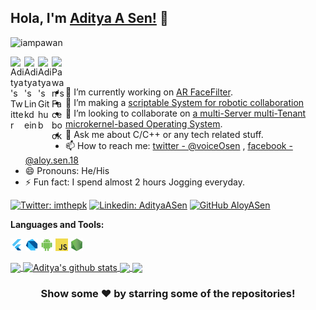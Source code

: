 ## Hola, I'm [Aditya A Sen!](www.linkedin.com/in/aloyadityasen) 👋

<p align="left"> <img src="https://komarev.com/ghpvc/?username=AloyASen&label=Views&color=blue&style=plastic" alt="iampawan" /> </p>

<a href="https://twitter.com/voiceOsen">
  <img align="left" alt="Aditya's Twitter" width="22px" src="https://cdn.jsdelivr.net/npm/simple-icons@v3/icons/twitter.svg" />
</a>
<a href="https://www.linkedin.com/in/aloyadityasen/">
  <img align="left" alt="Aditya's Linkdein" width="22px" src="https://cdn.jsdelivr.net/npm/simple-icons@v3/icons/linkedin.svg" />
</a>
<a href="https://github.com/AloyASen">
  <img align="left" alt="Aditya's Github" width="22px" src="https://cdn.jsdelivr.net/npm/simple-icons@v3/icons/github.svg" />
</a>

<a href="https://www.facebook.com/aloy.sen.18">
  <img align="left" alt="Pawan's Facebook" width="22px" src="https://cdn.jsdelivr.net/npm/simple-icons@v3/icons/facebook.svg" />
</a>


<br/>
<br/>



- 🔭 I’m currently working on [AR FaceFilter](https://github.com/Adysenlab/Instagram-modified).
- 🌱 I’m making a [scriptable System for robotic collaboration](https://products.radii.in/nrityaLang.html)
- 👯 I’m looking to collaborate on [a multi-Server multi-Tenant microkernel-based Operating System](https://products.radii.in/radiiOS.html).
- 💬 Ask me about C/C++ or any tech related stuff.
- 📫 How to reach me: [twitter - @voiceOsen](https://twitter.com/voiceOsen) , [facebook - @aloy.sen.18](https://www.facebook.com/aloy.sen.18)
- 😄 Pronouns: He/His
- ⚡ Fun fact: I spend almost 2 hours Jogging everyday.

[![Twitter: imthepk](https://img.shields.io/twitter/follow/voiceOsen)](https://twitter.com/voiceOsen)
[![Linkedin: AdityaASen](https://img.shields.io/badge/-aloyadityasen-blue?style=flat-square&logo=Linkedin&logoColor=white&link=https://www.linkedin.com/in/aloyadityasen/)](https://www.linkedin.com/in/imthepk/)
[![GitHub AloyASen](https://img.shields.io/github/followers/iampawan?label=follow&style=social)](https://github.com/AloyASen)


**Languages and Tools:**  

<code><img height="20" src="https://raw.githubusercontent.com/github/explore/80688e429a7d4ef2fca1e82350fe8e3517d3494d/topics/flutter/flutter.png"></code>
<code><img height="20" src="https://raw.githubusercontent.com/github/explore/80688e429a7d4ef2fca1e82350fe8e3517d3494d/topics/dart/dart.png"></code>
<code><img height="20" src="https://raw.githubusercontent.com/github/explore/80688e429a7d4ef2fca1e82350fe8e3517d3494d/topics/android/android.png"></code>
<code><img height="20" src="https://raw.githubusercontent.com/github/explore/80688e429a7d4ef2fca1e82350fe8e3517d3494d/topics/javascript/javascript.png"></code>
<code><img height="20" src="https://raw.githubusercontent.com/github/explore/80688e429a7d4ef2fca1e82350fe8e3517d3494d/topics/nodejs/nodejs.png"></code>    

<a href="https://github.com/AloyASen">
  <img align="center" src="https://github-readme-stats.vercel.app/api/top-langs/?username=AloyASen&theme=dark&hide_langs_below=1" />
</a>
<a href="https://github.com/AloyASen">
 <img align="center" src="https://github-readme-stats.vercel.app/api?username=AloyASen&show_icons=true&theme=dark&line_height=27" alt="Aditya's github stats"/>
</a>
<a href="https://github.com/AloyASen/llvmTutorial">
  <img align="center" src="https://github-readme-stats.vercel.app/api/pin/?username=AloyASen&repo=llvmTutorial&theme=dark" />

</a>
<a href="https://github.com/radiilab/teleport-SIM">
 <img align="center" src="https://github-readme-stats.vercel.app/api/pin/?username=radiilab&repo=teleport-SIM&theme=dark" />
</a>

<div align="center">

### Show some ❤️ by starring some of the repositories!

</div>

